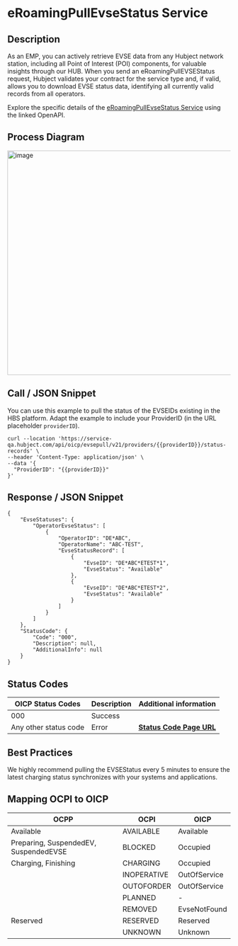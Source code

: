 # eRoamingPullEvseStatus Service

## Description

As an EMP, you can actively retrieve EVSE data from any Hubject network
station, including all Point of Interest (POI) components, for valuable
insights through our HUB. When you send an eRoamingPullEVSEStatus request,
Hubject validates your contract for the service type and, if valid, allows you
to download EVSE status data, identifying all currently valid records from all
operators.

Explore the specific details of the [eRoamingPullEvseStatus
Service](https://hubject.github.io/oicp-emp-2.3-api-doc/#tag/eRoamingEvseStatus) using the linked OpenAPI.

## Process Diagram

<img width="507" alt="image" src="https://github.com/FirasHubject/OICP23_Integration_Guide/assets/135227574/2b24846b-54ad-479c-a1a1-6845875b891b">


## Call / JSON Snippet

You can use this example to pull the status of the EVSEIDs existing in the HBS
platform. Adapt the example to include your ProviderID (in the URL placeholder
`providerID`).

    
    
    curl --location 'https://service-qa.hubject.com/api/oicp/evsepull/v21/providers/{{providerID}}/status-records' \
    --header 'Content-Type: application/json' \
    --data '{
      "ProviderID": "{{providerID}}"
    }'

## Response / JSON Snippet

    
    
    {
        "EvseStatuses": {
            "OperatorEvseStatus": [
                {
                    "OperatorID": "DE*ABC",
                    "OperatorName": "ABC-TEST",
                    "EvseStatusRecord": [
                        {
                            "EvseID": "DE*ABC*ETEST*1",
                            "EvseStatus": "Available"
                        },
                        {
                            "EvseID": "DE*ABC*ETEST*2",
                            "EvseStatus": "Available"
                        }
                    ]
                }
            ]
        },
        "StatusCode": {
            "Code": "000",
            "Description": null,
            "AdditionalInfo": null
        }
    }

## Status Codes

| OICP Status Codes | Description | Additional information |
| ----------------- | ----------- | ----------------------
| 000               | Success     |                        |
| Any other status code | Error   |  **[Status Code Page URL](https://github.com/hubject/OICP23_Integration_Guide/blob/main/04_Definitions/OICP-status-code.md)** |
  
## Best Practices

We highly recommend pulling the EVSEStatus every 5 minutes to ensure the
latest charging status synchronizes with your systems and applications.

## Mapping OCPI to OICP

|OCPP|OCPI|OICP|
|---|---|---|
|Available|AVAILABLE|Available|
|Preparing, SuspendedEV, SuspendedEVSE|BLOCKED|Occupied|
|Charging, Finishing|CHARGING|Occupied|
||INOPERATIVE|OutOfService|
||OUTOFORDER|OutOfService|
||PLANNED|-|
||REMOVED|EvseNotFound|
|Reserved|RESERVED|Reserved|
||UNKNOWN|Unknown|


